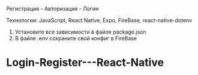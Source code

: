 Регистрация - Авторизация - Логин

Технологии: JavaScript, React Native, Expo, FireBase, react-native-dotenv

1) Установите все зависимости в файле package.json
2) В файле .env сохраните свой конфиг в FireBase
# Login-Register---React-Native

